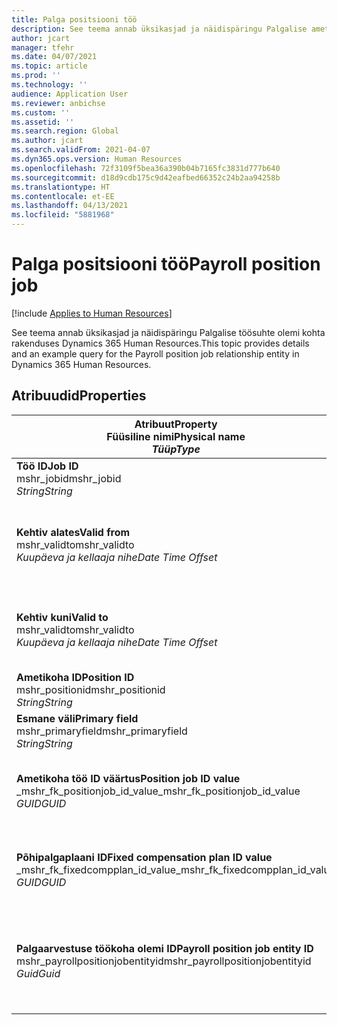 ```yaml
---
title: Palga positsiooni töö
description: See teema annab üksikasjad ja näidispäringu Palgalise ametikoha olemi kohta rakenduses Dynamics 365 Human Resources.
author: jcart
manager: tfehr
ms.date: 04/07/2021
ms.topic: article
ms.prod: ''
ms.technology: ''
audience: Application User
ms.reviewer: anbichse
ms.custom: ''
ms.assetid: ''
ms.search.region: Global
ms.author: jcart
ms.search.validFrom: 2021-04-07
ms.dyn365.ops.version: Human Resources
ms.openlocfilehash: 72f3109f5bea36a390b04b7165fc3831d777b640
ms.sourcegitcommit: d18d9cdb175c9d42eafbed66352c24b2aa94258b
ms.translationtype: HT
ms.contentlocale: et-EE
ms.lasthandoff: 04/13/2021
ms.locfileid: "5881968"
---
```

# <a name="payroll-position-job"></a><span data-ttu-id="5cbb6-103">Palga positsiooni töö</span><span class="sxs-lookup"><span data-stu-id="5cbb6-103">Payroll position job</span></span>

[!include [Applies to Human Resources](../includes/applies-to-hr.md)]

<span data-ttu-id="5cbb6-104">See teema annab üksikasjad ja näidispäringu Palgalise töösuhte olemi kohta rakenduses Dynamics 365 Human Resources.</span><span class="sxs-lookup"><span data-stu-id="5cbb6-104">This topic provides details and an example query for the Payroll position job relationship entity in Dynamics 365 Human Resources.</span></span>

## <a name="properties"></a><span data-ttu-id="5cbb6-105">Atribuudid</span><span class="sxs-lookup"><span data-stu-id="5cbb6-105">Properties</span></span>

| <span data-ttu-id="5cbb6-106">Atribuut</span><span class="sxs-lookup"><span data-stu-id="5cbb6-106">Property</span></span><br><span data-ttu-id="5cbb6-107">**Füüsiline nimi**</span><span class="sxs-lookup"><span data-stu-id="5cbb6-107">**Physical name**</span></span><br><span data-ttu-id="5cbb6-108">**_Tüüp_**</span><span class="sxs-lookup"><span data-stu-id="5cbb6-108">**_Type_**</span></span> | <span data-ttu-id="5cbb6-109">Kasuta</span><span class="sxs-lookup"><span data-stu-id="5cbb6-109">Use</span></span> | <span data-ttu-id="5cbb6-110">Kirjeldus</span><span class="sxs-lookup"><span data-stu-id="5cbb6-110">Description</span></span> |
| --- | --- | --- |
| <span data-ttu-id="5cbb6-111">**Töö ID**</span><span class="sxs-lookup"><span data-stu-id="5cbb6-111">**Job ID**</span></span><br><span data-ttu-id="5cbb6-112">mshr_jobid</span><span class="sxs-lookup"><span data-stu-id="5cbb6-112">mshr_jobid</span></span><br><span data-ttu-id="5cbb6-113">*String*</span><span class="sxs-lookup"><span data-stu-id="5cbb6-113">*String*</span></span> | <span data-ttu-id="5cbb6-114">Kirjutuskaitstud</span><span class="sxs-lookup"><span data-stu-id="5cbb6-114">Readp-only</span></span><br><span data-ttu-id="5cbb6-115">Nõutav</span><span class="sxs-lookup"><span data-stu-id="5cbb6-115">Required</span></span> |<span data-ttu-id="5cbb6-116">Töö ID.</span><span class="sxs-lookup"><span data-stu-id="5cbb6-116">The ID of the job.</span></span> |
| <span data-ttu-id="5cbb6-117">**Kehtiv alates**</span><span class="sxs-lookup"><span data-stu-id="5cbb6-117">**Valid from**</span></span><br><span data-ttu-id="5cbb6-118">mshr_validto</span><span class="sxs-lookup"><span data-stu-id="5cbb6-118">mshr_validto</span></span><br><span data-ttu-id="5cbb6-119">*Kuupäeva ja kellaaja nihe*</span><span class="sxs-lookup"><span data-stu-id="5cbb6-119">*Date Time Offset*</span></span> | <span data-ttu-id="5cbb6-120">Kirjutuskaitstud</span><span class="sxs-lookup"><span data-stu-id="5cbb6-120">Read-only</span></span> <br><span data-ttu-id="5cbb6-121">Nõutav</span><span class="sxs-lookup"><span data-stu-id="5cbb6-121">Required</span></span> | <span data-ttu-id="5cbb6-122">Kuupäev, millest alates ametikoht ja töösuhe kehtivad.</span><span class="sxs-lookup"><span data-stu-id="5cbb6-122">Date the postion and job relationship is valid from.</span></span> |
| <span data-ttu-id="5cbb6-123">**Kehtiv kuni**</span><span class="sxs-lookup"><span data-stu-id="5cbb6-123">**Valid to**</span></span><br><span data-ttu-id="5cbb6-124">mshr_validto</span><span class="sxs-lookup"><span data-stu-id="5cbb6-124">mshr_validto</span></span><br><span data-ttu-id="5cbb6-125">*Kuupäeva ja kellaaja nihe*</span><span class="sxs-lookup"><span data-stu-id="5cbb6-125">*Date Time Offset*</span></span> | <span data-ttu-id="5cbb6-126">Kirjutuskaitstud</span><span class="sxs-lookup"><span data-stu-id="5cbb6-126">Read-only</span></span> <br><span data-ttu-id="5cbb6-127">Nõutav</span><span class="sxs-lookup"><span data-stu-id="5cbb6-127">Required</span></span> | <span data-ttu-id="5cbb6-128">Kuupäev, milleni ametikoht ja töösuhe kehtivad.</span><span class="sxs-lookup"><span data-stu-id="5cbb6-128">Date the position and job relationship is valid to.</span></span>  |
| <span data-ttu-id="5cbb6-129">**Ametikoha ID**</span><span class="sxs-lookup"><span data-stu-id="5cbb6-129">**Position ID**</span></span><br><span data-ttu-id="5cbb6-130">mshr_positionid</span><span class="sxs-lookup"><span data-stu-id="5cbb6-130">mshr_positionid</span></span><br><span data-ttu-id="5cbb6-131">*String*</span><span class="sxs-lookup"><span data-stu-id="5cbb6-131">*String*</span></span> | <span data-ttu-id="5cbb6-132">Kirjutuskaitstud</span><span class="sxs-lookup"><span data-stu-id="5cbb6-132">Read-only</span></span><br><span data-ttu-id="5cbb6-133">Nõutav</span><span class="sxs-lookup"><span data-stu-id="5cbb6-133">Required</span></span> | <span data-ttu-id="5cbb6-134">Ametikoha ID.</span><span class="sxs-lookup"><span data-stu-id="5cbb6-134">The ID of the position.</span></span> |
| <span data-ttu-id="5cbb6-135">**Esmane väli**</span><span class="sxs-lookup"><span data-stu-id="5cbb6-135">**Primary field**</span></span><br><span data-ttu-id="5cbb6-136">mshr_primaryfield</span><span class="sxs-lookup"><span data-stu-id="5cbb6-136">mshr_primaryfield</span></span><br><span data-ttu-id="5cbb6-137">*String*</span><span class="sxs-lookup"><span data-stu-id="5cbb6-137">*String*</span></span> | <span data-ttu-id="5cbb6-138">Nõutav</span><span class="sxs-lookup"><span data-stu-id="5cbb6-138">Required</span></span><br><span data-ttu-id="5cbb6-139">Süsteemi loodud</span><span class="sxs-lookup"><span data-stu-id="5cbb6-139">System generated</span></span> |  |
| <span data-ttu-id="5cbb6-140">**Ametikoha töö ID väärtus**</span><span class="sxs-lookup"><span data-stu-id="5cbb6-140">**Position job ID value**</span></span><br><span data-ttu-id="5cbb6-141">_mshr_fk_positionjob_id_value</span><span class="sxs-lookup"><span data-stu-id="5cbb6-141">_mshr_fk_positionjob_id_value</span></span><br><span data-ttu-id="5cbb6-142">*GUID*</span><span class="sxs-lookup"><span data-stu-id="5cbb6-142">*GUID*</span></span> | <span data-ttu-id="5cbb6-143">Kirjutuskaitstud</span><span class="sxs-lookup"><span data-stu-id="5cbb6-143">Read-only</span></span><br><span data-ttu-id="5cbb6-144">Nõutav</span><span class="sxs-lookup"><span data-stu-id="5cbb6-144">Required</span></span><br><span data-ttu-id="5cbb6-145">Foreign key:mshr_PayrollPositionJobEntity of the mshr_payrollpositionjobentity</span><span class="sxs-lookup"><span data-stu-id="5cbb6-145">Foreign key:mshr_PayrollPositionJobEntity of the mshr_payrollpositionjobentity</span></span> |<span data-ttu-id="5cbb6-146">Ametikohaga seotud töö ID.</span><span class="sxs-lookup"><span data-stu-id="5cbb6-146">The ID of the job associated with the position.</span></span>|
| <span data-ttu-id="5cbb6-147">**Põhipalgaplaani ID**</span><span class="sxs-lookup"><span data-stu-id="5cbb6-147">**Fixed compensation plan ID value**</span></span><br><span data-ttu-id="5cbb6-148">_mshr_fk_fixedcompplan_id_value</span><span class="sxs-lookup"><span data-stu-id="5cbb6-148">_mshr_fk_fixedcompplan_id_value</span></span><br><span data-ttu-id="5cbb6-149">*GUID*</span><span class="sxs-lookup"><span data-stu-id="5cbb6-149">*GUID*</span></span> | <span data-ttu-id="5cbb6-150">Kirjutuskaitstud</span><span class="sxs-lookup"><span data-stu-id="5cbb6-150">Read-only</span></span><br><span data-ttu-id="5cbb6-151">Nõutav</span><span class="sxs-lookup"><span data-stu-id="5cbb6-151">Required</span></span><br><span data-ttu-id="5cbb6-152">Foreign key: mshr_FixedCompPlan_id of mshr_payrollfixedcompensationplanentity</span><span class="sxs-lookup"><span data-stu-id="5cbb6-152">Foreign key: mshr_FixedCompPlan_id of mshr_payrollfixedcompensationplanentity</span></span>  | <span data-ttu-id="5cbb6-153">Põhipalgaplaaniga seotud töö ID.</span><span class="sxs-lookup"><span data-stu-id="5cbb6-153">The ID of the fixed compensation plan associated with the position.</span></span> |
| <span data-ttu-id="5cbb6-154">**Palgaarvestuse töökoha olemi ID**</span><span class="sxs-lookup"><span data-stu-id="5cbb6-154">**Payroll position job entity ID**</span></span><br><span data-ttu-id="5cbb6-155">mshr_payrollpositionjobentityid</span><span class="sxs-lookup"><span data-stu-id="5cbb6-155">mshr_payrollpositionjobentityid</span></span><br><span data-ttu-id="5cbb6-156">*Guid*</span><span class="sxs-lookup"><span data-stu-id="5cbb6-156">*Guid*</span></span> | <span data-ttu-id="5cbb6-157">Nõutav</span><span class="sxs-lookup"><span data-stu-id="5cbb6-157">Required</span></span><br><span data-ttu-id="5cbb6-158">Süsteemi loodud.</span><span class="sxs-lookup"><span data-stu-id="5cbb6-158">System generated.</span></span> | <span data-ttu-id="5cbb6-159">Süsteemi loodud GUID-väärtus töö kordumatuks tuvastamiseks.</span><span class="sxs-lookup"><span data-stu-id="5cbb6-159">A system-generated GUID value to uniquely identify the job.</span></span>  |

